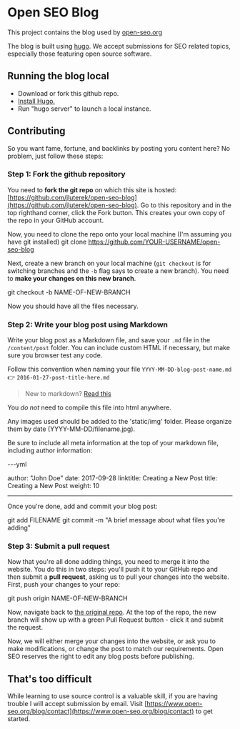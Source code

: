 # Open SEO Blog

This project contains the blog used by [open-seo.org](https://www.open-seo.org)

The blog is built using [hugo](https://gohugo.io/).  We accept submissions for SEO related topics, especially those featuring open source software.

## Running the blog local

 * Download or fork this github repo.
 * [Install Hugo.](https://github.com/gohugoio/hugo/releases)
 * Run "hugo server" to launch a local instance.

## Contributing

So you want fame, fortune, and backlinks by posting yoru content here?  No problem, just follow these steps:

### Step 1: Fork the github repository

You need to **fork the git repo** on which this site is hosted: [https://github.com/jluterek/open-seo-blog](https://github.com/jluterek/open-seo-blog).
Go to this repository and in the top righthand corner, click the Fork button.
This creates your own copy of the repo in your GitHub account.

Now, you need to clone the repo onto your local machine (I'm assuming you have git installed) git clone https://github.com/YOUR-USERNAME/open-seo-blog

Next, create a new branch on your local machine (`git checkout` is for switching branches and the `-b` flag says to create a new branch).
You need to **make your changes on this new branch**.

git checkout -b NAME-OF-NEW-BRANCH

Now you should have all the files necessary.

### Step 2: Write your blog post using Markdown

Write your blog post as a Markdown file, and save your `.md` file in the `/content/post` folder.  You can include custom HTML if necessary, but make sure you browser test any code.

Follow this convention when naming your file `YYYY-MM-DD-blog-post-name.md` :point_right: `2016-01-27-post-title-here.md`

> New to markdown? [Read this](https://guides.github.com/features/mastering-markdown/)

You *do not* need to compile this file into html anywhere.

Any images used should be added to the 'static/img' folder.  Please organize them by date (YYYY-MM-DD/filename.jpg).

Be sure to include all meta information at the top of your markdown file, including author information:

---yml

author: "John Doe"
date: 2017-09-28
linktitle: Creating a New Post
title: Creating a New Post
weight: 10

---


Once you're done, add and commit your blog post:

git add FILENAME
git commit -m "A brief message about what files you're adding"

### Step 3: Submit a pull request

Now that you're all done adding things, you need to merge it into the website.
You do this in two steps: you'll push it to your GitHub repo and then submit a **pull request**, asking us to pull your changes into the website.
First, push your changes to your repo:

git push origin NAME-OF-NEW-BRANCH

Now, navigate back to [the original repo](https://github.com/jluterek/open-seo-blog).
At the top of the repo, the new branch will show up with a green Pull Request button - click it and submit the request.

Now, we will either merge your changes into the website, or ask you to make modifications, or change the post to match our requirements.  Open SEO reserves the right to edit any blog posts before publishing.

## That's too difficult

While learning to use source control is a valuable skill, if you are having trouble I will accept submission by email.  Visit [https://www.open-seo.org/blog/contact](https://www.open-seo.org/blog/contact) to get started.